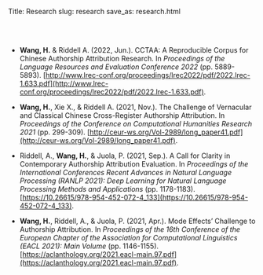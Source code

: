 Title: Research
slug: research
save_as: research.html

<br>

<!-- Only peer-reviewed publications after my transition into computational linguistics are listed. Find the full list of publication
on [Google Scholar](https://scholar.google.com/citations?hl=en&user=zvrO0WMAAAAJ&view_op=list_works&sortby=pubdate). -->

<br>

- **Wang, H.** & Riddell A. (2022, Jun.). CCTAA: A Reproducible Corpus for Chinese Authorship Attribution Research. In *Proceedings of the Language Resources and Evaluation Conference 2022* (pp. 5889-5893). [http://www.lrec-conf.org/proceedings/lrec2022/pdf/2022.lrec-1.633.pdf](http://www.lrec-conf.org/proceedings/lrec2022/pdf/2022.lrec-1.633.pdf).


- **Wang, H.**, Xie X., & Riddell A. (2021, Nov.). The Challenge of Vernacular and Classical Chinese Cross-Register Authorship Attribution. In *Proceedings of the Conference on Computational Humanities Research 2021* (pp. 299-309). [http://ceur-ws.org/Vol-2989/long_paper41.pdf](http://ceur-ws.org/Vol-2989/long_paper41.pdf).


- Riddell, A., **Wang, H.**, & Juola, P. (2021, Sep.). A Call for Clarity in Contemporary Authorship Attribution Evaluation. In *Proceedings of the International Conferences Recent Advances in Natural Language Processing (RANLP 2021): Deep Learning for Natural Language Processing Methods and Applications* (pp. 1178-1183). [https://10.26615/978-954-452-072-4_133](https://10.26615/978-954-452-072-4_133).

<!-- - **Wang, H.**, Xie X., & Riddell A. (2021, Jun.). Cross-Register Authorship Attribution using Vernacular and Classical Chinese Texts. *Digital Humanities Benelux 2021 (DH Benelux 2021)*, World Wide Web. [https://doi.org/10.5281/zenodo.4886596](https://doi.org/10.5281/zenodo.4886596). -->

- **Wang, H.**, Riddell, A., & Juola, P. (2021, Apr.). Mode Effects’ Challenge to Authorship Attribution. In *Proceedings of the 16th Conference of the European Chapter of the Association for Computational Linguistics (EACL 2021): Main Volume* (pp. 1146-1155). [https://aclanthology.org/2021.eacl-main.97.pdf](https://aclanthology.org/2021.eacl-main.97.pdf).